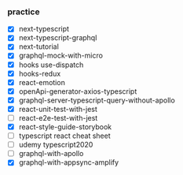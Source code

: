 ### practice
- [x] next-typescript
- [x] next-typescript-graphql
- [x] next-tutorial
- [x] graphql-mock-with-micro
- [x] hooks use-dispatch
- [x] hooks-redux
- [x] react-emotion
- [x] openApi-generator-axios-typescript
- [x] graphql-server-typescript-query-without-apollo
- [x] react-unit-test-with-jest
- [ ] react-e2e-test-with-jest
- [x] react-style-guide-storybook
- [ ] typescript react cheat sheet
- [ ] udemy typescript2020
- [ ] graphql-with-apollo
- [x] graphql-with-appsync-amplify